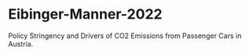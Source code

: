 # Eibinger-Manner-2022
Policy Stringency and Drivers of CO2 Emissions from Passenger Cars in Austria. 
